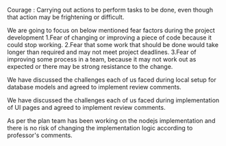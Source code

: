 Courage : Carrying out actions to perform tasks to be done, even though that action may be frightening or difficult.

We are going to focus on below mentioned fear factors during the project development 
1.Fear of changing or improving a piece of code because it could stop working.
2.Fear that some work that should be done would take longer than required and may not meet project deadlines.
3.Fear of improving some process in a team, because it may not work out as expected or there may be strong resistance to the change.

We have discussed the challenges each of us faced during local setup for database models and agreed to implement review comments. 

We have discussed the challenges each of us faced during implementation of UI pages and agreed to implement review comments. 

As per the plan team has been working on the nodejs implementation and there is no risk of changing the implementation logic according to professor's comments.
